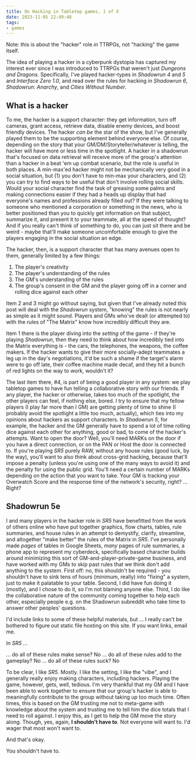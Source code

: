 ```yaml
---
title: On Hacking in Tabletop games, 1 of X
date: 2023-11-05 22:49:48
tags:
- games
---
```


Note: this is about the "hacker" role *in* TTRPGs, not "hacking" the game itself.

The idea of playing a hacker in a cyberpunk dystopia has captured my interest ever since I was introduced to TTRPGs that weren't just *Dungeons and Dragons*. Specifically, I've played hacker-types in *Shadowrun 4* and *5* and *Interface Zero 1.0*, and read over the rules for hacking in *Shadowrun 6*, *Shadowrun: Anarchy*, and *Cities Without Number*.

<!-- more -->

## What is a hacker

To me, the hacker is a support character: they get information, turn off cameras, grant access, retrieve data, disable enemy devices, and boost friendly devices. The hacker *can be* the star of the show, but I've generally played them to be the supporting element behind everyone else. Of course, depending on the story that your GM/DM/Storyteller/whatever is telling, the hacker will have more or less time in the spotlight. A hacker in a shadowrun that's focused on data retrieval will receive more of the group's attention than a hacker in a beat 'em up combat scenario, but the role is useful in both places. A min-max'ed hacker might not be mechanically very good in a social situation, but (1) you don't have to min-max your characters, and (2) you can try to find ways to be useful that don't involve rolling social skills. Would your social character find the task of greasing some palms and making connections easier if they had a heads up display that had everyone's names and professions already filled out? If they were talking to someone who mentioned a corporation or something in the news, who is better positioned than you to quickly get information on that subject, summarize it, and present it to your teammate, all at the speed of thought? And if you really can't think of something to do, you can just sit there and be weird - maybe that'll make someone uncomfortable enough to give the players engaging in the social situation an edge.

The hacker, then, is a support character that has many avenues open to them, generally limited by a few things:

1. The player's creativity
2. The player's understanding of the rules
3. The GM's understanding of the rules
4. The group's consent in the GM and the player going off in a corner and rolling dice against each other

Item 2 and 3 might go without saying, but given that I've already noted this post will deal with the *Shadowrun* system, "knowing" the rules is not nearly as simple as it might sound. Players and GMs who've dealt (or attempted to) with the rules of "The Matrix" know how incredibly difficult they are.

Item 1 there is the player diving into the *setting* of the game - if they're playing *Shadowrun*, then they need to think about how incredibly tied into the Matrix everything is - the cars, the telephones, the weapons, the coffee makers. If the hacker wants to give their more socially-adept teammates a leg up in the day's negotiations, it'd be such a shame if the target's alarm were to go off late, their coffee machine made decaf, and they hit a bunch of red lights on the way to work, wouldn't it?

The last item there, #4, is part of being a good player in any system: we play tabletop games to have fun telling a collaborative story with our friends. If any player, the hacker or otherwise, takes too much of the spotlight, the other players can feel, if nothing else, bored. I try to ensure that my fellow players (I play far more than I GM) are getting plenty of time to shine (I probably avoid the spotlight a little too much, actually), which ties into my opinions about hackers as support characters. In *Shadowrun 5*, for example, the hacker and the GM generally have to spend a lot of time rolling dice against each other for anything, good or bad, to come of the hacker's attempts. Want to open the door? Well, you'll need MARKs on the door if you have a direct connection, or on the PAN or Host the door is connected to. If you're playing *SR5* purely RAW, without any house rules (good luck, by the way), you'll want to also think about cross-grid hacking, because that'll impose a penalty (unless you're using one of the many ways to avoid it) and the penalty for using the public grid. You'll need a certain number of MARKs depending on the action that you want to take. Your GM is tracking your Overwatch Score and the response time of the network's security, right? ... Right?

## Shadowrun 5e

I and many players in the hacker role in *SR5* have benefitted from the work of others online who have put together graphics, flow charts, tables, rule summaries, and house rules in an attempt to demystify, clarify, streamline, and altogether "make better" the rules of the Matrix in *SR5*. I've personally made *pages* of tables in Google Sheets, *many* pages of rule summaries, a phone app to represent my cyberdeck, specifically based character builds around minimizing this sort of GM-and-player-private-game business, and have worked with my GMs to skip past rules that we think don't add anything to the system. First off: no, this shouldn't be required - you shouldn't have to sink tens of hours (minimum, really) into "fixing" a system, just to make it palatable to your table. Second, I did have fun doing it (mostly), and I chose to do it, so I'm not blaming anyone else. Third, I do like the collaborative nature of the community coming together to help each other, especially people e.g. on the Shadowrun subreddit who take time to answer other peoples' questions.

I'd include links to some of these helpful materials, but ... I really can't be bothered to figure out static file hosting on this site. If you want links, email me.

In *SR5* ...

... do all of these rules make sense? No
... do all of these rules add to the gameplay? No
... do all of these rules suck? No

To be clear, I like *SR5*. Mostly. I like the setting, I like the "vibe", and I generally really enjoy making characters, including hackers. Playing the game, however, gets, well, tedious. I'm very thankful that my GM and I have been able to work together to ensure that our group's hacker is able to meaningfully contribute to the group without taking up too much time. Often times, this is based on the GM trusting me not to meta-game with knowledge about the system and trusting me to tell him the dice totals that I need to roll against. I enjoy this, as I get to help the GM move the story along. Though, yes, again, **I shouldn't have to**. Not everyone will want to. I'd wager that most won't want to.

And that's okay.

You shouldn't have to.

